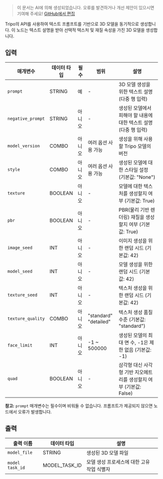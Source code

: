 > 이 문서는 AI에 의해 생성되었습니다. 오류를 발견하거나 개선 제안이 있으시면 기여해 주세요! [GitHub에서 편집](https://github.com/Comfy-Org/embedded-docs/blob/main/comfyui_embedded_docs/docs/TripoTextToModelNode/ko.md)

Tripo의 API를 사용하여 텍스트 프롬프트를 기반으로 3D 모델을 동기적으로 생성합니다. 이 노드는 텍스트 설명을 받아 선택적 텍스처 및 재질 속성을 가진 3D 모델을 생성합니다.

## 입력

| 매개변수 | 데이터 타입 | 필수 | 범위 | 설명 |
|-----------|-----------|----------|-------|-------------|
| `prompt` | STRING | 예 | - | 3D 모델 생성을 위한 텍스트 설명 (다중 행 입력) |
| `negative_prompt` | STRING | 아니오 | - | 생성된 모델에서 피해야 할 내용에 대한 텍스트 설명 (다중 행 입력) |
| `model_version` | COMBO | 아니오 | 여러 옵션 사용 가능 | 생성을 위해 사용할 Tripo 모델의 버전 |
| `style` | COMBO | 아니오 | 여러 옵션 사용 가능 | 생성된 모델에 대한 스타일 설정 (기본값: "None") |
| `texture` | BOOLEAN | 아니오 | - | 모델에 대한 텍스처를 생성할지 여부 (기본값: True) |
| `pbr` | BOOLEAN | 아니오 | - | PBR(물리 기반 렌더링) 재질을 생성할지 여부 (기본값: True) |
| `image_seed` | INT | 아니오 | - | 이미지 생성을 위한 랜덤 시드 (기본값: 42) |
| `model_seed` | INT | 아니오 | - | 모델 생성을 위한 랜덤 시드 (기본값: 42) |
| `texture_seed` | INT | 아니오 | - | 텍스처 생성을 위한 랜덤 시드 (기본값: 42) |
| `texture_quality` | COMBO | 아니오 | "standard"<br>"detailed" | 텍스처 생성 품질 수준 (기본값: "standard") |
| `face_limit` | INT | 아니오 | -1 ~ 500000 | 생성된 모델의 최대 면 수, -1은 제한 없음 (기본값: -1) |
| `quad` | BOOLEAN | 아니오 | - | 삼각형 대신 사각형 기반 지오메트리를 생성할지 여부 (기본값: False) |

**참고:** `prompt` 매개변수는 필수이며 비워둘 수 없습니다. 프롬프트가 제공되지 않으면 노드에서 오류가 발생합니다.

## 출력

| 출력 이름 | 데이터 타입 | 설명 |
|-------------|-----------|-------------|
| `model_file` | STRING | 생성된 3D 모델 파일 |
| `model task_id` | MODEL_TASK_ID | 모델 생성 프로세스에 대한 고유 작업 식별자 |

